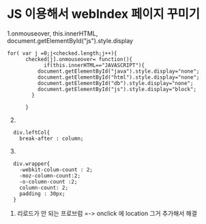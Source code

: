 # JS 이용해서 webIndex 페이지 꾸미기

1.onmouseover, this.innerHTML,  document.getElementById("js").style.display

```
for( var j =0;j<checked.length;j++){
      checked[j].onmouseover= function(){
            if(this.innerHTML=="JAVASCRIPT"){
          document.getElementById("java").style.display="none";
          document.getElementById("html").style.display="none";
          document.getElementById("db").style.display="none";
          document.getElementById("js").style.display="block";
        }

      }
```



2.

      div.leftCol{
        break-after : column;
3. 

      div.wrapper{
        -webkit-colum-count : 2;
        -moz-column-count:2;
        -o-column-count :2;
        column-count: 2;
        padding : 30px;
      }





1. 리로드가 안 되는 프로브럼 =-> onclick 에 location 그거 추가해서 해결